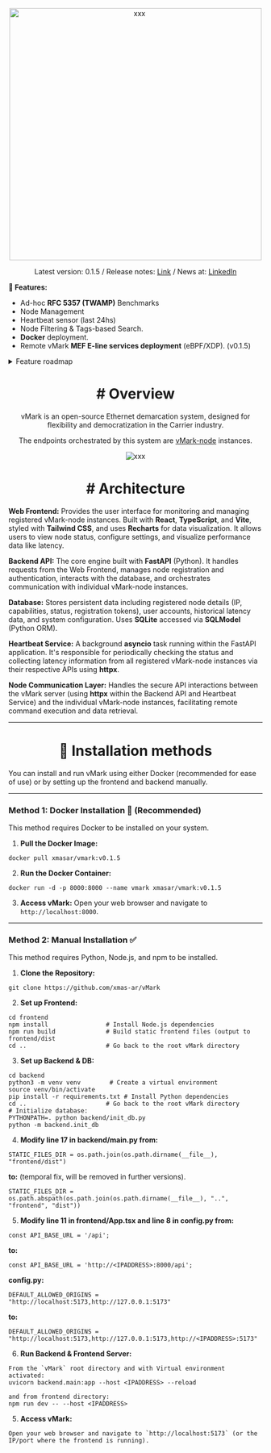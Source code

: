 <p align="center">
  <img src="https://github.com/user-attachments/assets/766164e9-3a5a-46a2-9183-dcfef9bc0aa9" alt="xxx" style="width: 500px; height: auto;">
</p>

<p align="center">Latest version: 0.1.5 / Release notes: <a href="https://github.com/xmas-ar/vMark/blob/main/docs/base/release_notes.md">Link</a> / News at: <a href="https://linkedin.com/company/pathgate">LinkedIn</a> </p></p>

**🚀 Features:**
- Ad-hoc **RFC 5357 (TWAMP)** Benchmarks
- Node Management
- Heartbeat sensor (last 24hs)
- Node Filtering & Tags-based Search.
- **Docker** deployment.
- Remote vMark **MEF E-line services deployment** (eBPF/XDP). (v0.1.5)


<details>

  <summary>Feature roadmap</summary>
  
  
  ```
   1. Benchmarks:
  
  - Throughput / Latency / Frame Loss (RFC 2544).
  - Back-to-Back and Jitter Testing.
  - Packet Delay Variation (PDV) for voice/video service assurance. 
  - Path MTU Discovery (detect fragmentation issues)
  
  2. Performance Assurance
  
  - 24/7 Service Assurance sessions (XDP BFD implementation).
  - Ethernet OAM CFM/LFM. (IEEE 802.1ag / Y.1731)
  
  3. Automation
  
  - Scheduled Tests (hourly, daily, during maintenance windows)
  - Threshold-Based Alerts (ex: latency > 5 ms triggers an alert)
  - Trend Analysis and Forecasting (AI/ML for predicting future problems, suggest fixes)
  - Dynamic Baseline Learning

  4. Observability metrics
  - Flow Export and Analysis (NetFlow, sFlow, IPFIX support)
  - Real-Time Packet Capture (Wireshark-style exports)
  - Live Traffic Statistics (bandwidth per port, errors, discards, CRCs, etc.)
  - Interface Health Monitoring (up/down, speed mismatches, duplex mismatches)
  
  5. Protocol Support and Flexibility
  
  - IPv4 and IPv6
  - VLAN, QinQ, MPLS, Segment Routing aware
  - Option for encrypted link testing (IPSec, MACsec links)
  - MEF3 compliance.
  - Timing protocols support (ITU-T G.8262 Sync-E and IEEE 1588v2)
  
  5. UX and Integrations
  
  - Multi-Tenant Support (so multiple users can run tests in parallel)
  - Authentication/Authorization (LDAP, OIDC)
  - Report Generation (PDF/HTML reports after test runs)
  
  6. Advanced Features:
  
  - Adaptive holistic Testing (group tests report that changes dynamically based on live results)
  ```
  
</details>



<h2 align="center"></h2>
<h1 align="center"># Overview</h1>


<p align="center">vMark is an open-source Ethernet demarcation system, designed for flexibility and democratization in the Carrier industry.</p>

<p align="center">The endpoints orchestrated by this system are <a href="https://github.com/xmas-ar/vMark-node">vMark-node</a> instances. </p>


<p align="center">
  <img src="https://github.com/user-attachments/assets/0ea88ad2-df81-4858-8775-f0ba3d4040b4" alt="xxx">
</p>



<h1 align="center"># Architecture</h1>

**Web Frontend:**
Provides the user interface for monitoring and managing registered vMark-node instances. Built with **React**, **TypeScript**, and **Vite**, styled with **Tailwind CSS**, and uses **Recharts** for data visualization. It allows users to view node status, configure settings, and visualize performance data like latency.

**Backend API:**
The core engine built with **FastAPI** (Python). It handles requests from the Web Frontend, manages node registration and authentication, interacts with the database, and orchestrates communication with individual vMark-node instances.

**Database:**
Stores persistent data including registered node details (IP, capabilities, status, registration tokens), user accounts, historical latency data, and system configuration. Uses **SQLite** accessed via **SQLModel** (Python ORM).

**Heartbeat Service:**
A background **asyncio** task running within the FastAPI application. It's responsible for periodically checking the status and collecting latency information from all registered vMark-node instances via their respective APIs using **httpx**.

**Node Communication Layer:**
Handles the secure API interactions between the vMark server (using **httpx** within the Backend API and Heartbeat Service) and the individual vMark-node instances, facilitating remote command execution and data retrieval.

___

<h1 align="center">📎 Installation methods</h1>

You can install and run vMark using either Docker (recommended for ease of use) or by setting up the frontend and backend manually.

___

### Method 1: Docker Installation 🔄 (Recommended)

This method requires Docker to be installed on your system.

1.  **Pull the Docker Image:**

```
docker pull xmasar/vmark:v0.1.5
```

2.  **Run the Docker Container:**
```
docker run -d -p 8000:8000 --name vmark xmasar/vmark:v0.1.5
```

3.  **Access vMark:** Open your web browser and navigate to `http://localhost:8000`.

___
### Method 2: Manual Installation ✅

This method requires Python, Node.js, and npm to be installed.

1.  **Clone the Repository:**
   
```
git clone https://github.com/xmas-ar/vMark
```

2.  **Set up Frontend:**

```
cd frontend
npm install                # Install Node.js dependencies
npm run build              # Build static frontend files (output to frontend/dist
cd ..                      # Go back to the root vMark directory
```

3.  **Set up Backend & DB:**

```
cd backend
python3 -m venv venv        # Create a virtual environment
source venv/bin/activate
pip install -r requirements.txt # Install Python dependencies
cd ..                      # Go back to the root vMark directory
# Initialize database:
PYTHONPATH=. python backend/init_db.py
python -m backend.init_db
```

4.  **Modify line 17 in backend/main.py from:**
```
STATIC_FILES_DIR = os.path.join(os.path.dirname(__file__), "frontend/dist")
```
**to:** (temporal fix, will be removed in further versions).
```
STATIC_FILES_DIR = os.path.abspath(os.path.join(os.path.dirname(__file__), "..", "frontend", "dist"))
```

5.  **Modify line 11 in frontend/App.tsx and line 8 in config.py from:**
```
const API_BASE_URL = '/api';
```
**to:**
```
const API_BASE_URL = 'http://<IPADDRESS>:8000/api';
```
**config.py:**
```
DEFAULT_ALLOWED_ORIGINS = "http://localhost:5173,http://127.0.0.1:5173"
```
**to:**
```
DEFAULT_ALLOWED_ORIGINS = "http://localhost:5173,http://127.0.0.1:5173,http://<IPADDRESS>:5173"
```
  
6.  **Run Backend & Frontend Server:**

```
From the `vMark` root directory and with Virtual environment activated:
uvicorn backend.main:app --host <IPADDRESS> --reload

and from frontend directory:
npm run dev -- --host <IPADDRESS>
```


5.  **Access vMark:**

```
Open your web browser and navigate to `http://localhost:5173` (or the IP/port where the frontend is running).

```
